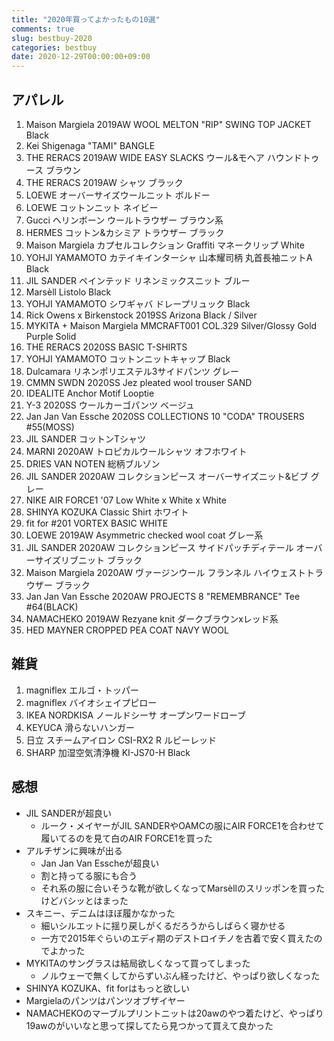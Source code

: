 ```yaml
---
title: "2020年買ってよかったもの10選"
comments: true
slug: bestbuy-2020
categories: bestbuy
date: 2020-12-29T00:00:00+09:00
---
```


## アパレル

1. Maison Margiela 2019AW WOOL MELTON "RIP" SWING TOP JACKET Black
1. Kei Shigenaga "TAMI" BANGLE
1. THE RERACS 2019AW WIDE EASY SLACKS ウール&モヘア ハウンドトゥース ブラウン
1. THE RERACS 2019AW シャツ ブラック
1. LOEWE オーバーサイズウールニット ボルドー
1. LOEWE コットンニット ネイビー
1. Gucci ヘリンボーン ウールトラウザー ブラウン系
1. HERMES コットン&カシミア トラウザー ブラック
1. Maison Margiela カプセルコレクション Graffiti マネークリップ White
1. YOHJI YAMAMOTO カテイキインターシャ 山本耀司柄 丸首長袖ニットA Black
1. JIL SANDER ペインテッド リネンミックスニット ブルー
1. Marsèll Listolo Black
1. YOHJI YAMAMOTO シワギャバ ドレープリュック Black
1. Rick Owens x Birkenstock 2019SS Arizona Black / Silver
1. MYKITA + Maison Margiela MMCRAFT001 COL.329 Silver/Glossy Gold Purple Solid
1. THE RERACS 2020SS BASIC T-SHIRTS
1. YOHJI YAMAMOTO コットンニットキャップ Black
1. Dulcamara リネンポリエステル3サイドパンツ グレー
1. CMMN SWDN 2020SS Jez pleated wool trouser SAND
1. IDEALITE Anchor Motif Looptie
1. Y-3 2020SS ウールカーゴパンツ ベージュ
1. Jan Jan Van Essche 2020SS COLLECTIONS 10 "CODA" TROUSERS #55(MOSS)
1. JIL SANDER コットンTシャツ
1. MARNI 2020AW トロピカルウールシャツ オフホワイト
1. DRIES VAN NOTEN 総柄ブルゾン
1. JIL SANDER 2020AW コレクションピース オーバーサイズニット&ビブ グレー
1. NIKE AIR FORCE1 '07 Low White x White x White
1. SHINYA KOZUKA Classic Shirt ホワイト
1. fit for #201 VORTEX BASIC WHITE
1. LOEWE 2019AW Asymmetric checked wool coat グレー系
1. JIL SANDER 2020AW コレクションピース サイドパッチディテール オーバーサイズリブニット ブラック
1. Maison Margiela 2020AW ヴァージンウール フランネル ハイウェストトラウザー ブラック
1. Jan Jan Van Essche 2020AW PROJECTS 8 "REMEMBRANCE" Tee #64(BLACK)
1. NAMACHEKO 2019AW Rezyane knit ダークブラウンxレッド系
1. HED MAYNER CROPPED PEA COAT NAVY WOOL

## 雑貨

1. magniflex エルゴ・トッパー
1. magniflex バイオシェイプピロー
1. IKEA NORDKISA ノールドシーサ オープンワードローブ
1. KEYUCA 滑らないハンガー
1. 日立 スチームアイロン CSI-RX2 R ルビーレッド
1. SHARP 加湿空気清浄機 KI-JS70-H Black

## 感想

- JIL SANDERが超良い
  - ルーク・メイヤーがJIL SANDERやOAMCの服にAIR FORCE1を合わせて履いてるのを見て白のAIR FORCE1を買った
- アルチザンに興味が出る
  - Jan Jan Van Esscheが超良い
  - 割と持ってる服にも合う
  - それ系の服に合いそうな靴が欲しくなってMarsèllのスリッポンを買ったけどバシッとはまった
- スキニー、デニムはほぼ履かなかった
  - 細いシルエットに揺り戻しがくるだろうからしばらく寝かせる
  - 一方で2015年ぐらいのエディ期のデストロイチノを古着で安く買えたのでよかった
- MYKITAのサングラスは結局欲しくなって買ってしまった
  - ノルウェーで無くしてからずいぶん経ったけど、やっぱり欲しくなった
- SHINYA KOZUKA、fit forはもっと欲しい
- Margielaのパンツはパンツオブザイヤー
- NAMACHEKOのマーブルプリントニットは20awのやつ着たけど、やっぱり19awのがいいなと思って探してたら見つかって買えて良かった
